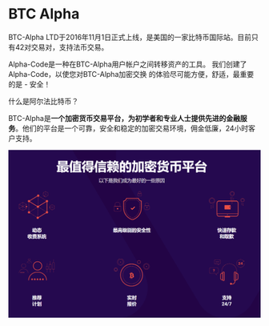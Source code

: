 # 

# BTC Alpha

BTC-Alpha LTD于2016年11月1日正式上线，是美国的一家比特币国际站。目前只有42对交易对，支持法币交易。

Alpha-Code是一种在BTC-Alpha用户帐户之间转移资产的工具。
我们创建了Alpha-Code，以使您对BTC-Alpha加密交换
的体验尽可能方便，舒适，最重要的是 - 安全！

‎什么是阿尔法比特币？‎

‎BTC-Alpha是‎**‎一个加密货币交易平台，为初学者和专业人士提供先进的金融服务‎**‎。他们的平台是一个可靠，安全和稳定的加密交易环境，佣金低廉，24小时客户支持。‎

![image-20220719113851194](image-20220719113851194.png)

